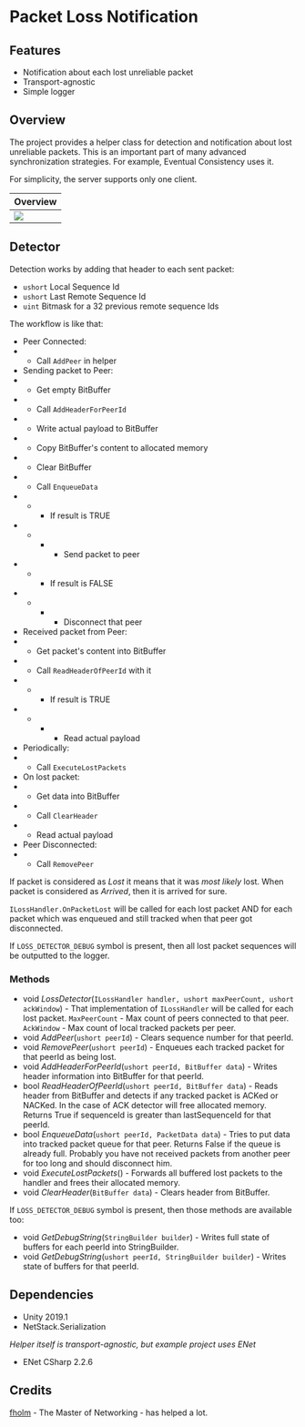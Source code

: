 

# Packet Loss Notification

## Features
- Notification about each lost unreliable packet
- Transport-agnostic
- Simple logger

## Overview
The project provides a helper class for detection and notification about lost unreliable packets. This is an important part of many advanced synchronization strategies. For example, Eventual Consistency uses it.

For simplicity, the server supports only one client.

| Overview  |  
|--|
| [![][preview1]](https://www.youtube.com/watch?v=bYH0_b6mEjY) |

## Detector

Detection works by adding that header to each sent packet:
- `ushort` Local Sequence Id
- `ushort` Last Remote Sequence Id
- `uint` Bitmask for a 32  previous remote sequence Ids

The workflow is like that:
- Peer Connected:
- -  Call `AddPeer` in helper
- Sending packet to Peer:
- - Get empty BitBuffer
- - Call `AddHeaderForPeerId`
- - Write actual payload to BitBuffer
- - Copy BitBuffer's content to allocated memory 
- - Clear BitBuffer
- - Call `EnqueueData`
- - - If result is TRUE
- - - - Send packet to peer
- - - If result is FALSE
- - - - Disconnect that peer
- Received packet from Peer:
- - Get packet's content into BitBuffer
- - Call `ReadHeaderOfPeerId` with it
- - - If result is TRUE
- - - - Read actual payload
- Periodically:
- - Call `ExecuteLostPackets`
- On lost packet:
- - Get data into BitBuffer
- - Call `ClearHeader`
- - Read actual payload
- Peer Disconnected:
- - Call `RemovePeer`

If packet is considered as *Lost* it means that it was *most likely* lost. When packet is considered as *Arrived*, then it is arrived for sure.

`ILossHandler.OnPacketLost` will be called for each lost packet AND for each packet which was enqueued and still tracked when that peer got disconnected.

If `LOSS_DETECTOR_DEBUG` symbol is present, then all lost packet sequences will be outputted to the logger.

### Methods

- void *LossDetector*(`ILossHandler handler, ushort maxPeerCount, ushort ackWindow`) - That implementation of `ILossHandler` will be called for each lost packet. `MaxPeerCount` - Max count of peers connected to that peer. `AckWindow` - Max count of local tracked packets per peer.
- void *AddPeer*(`ushort peerId`) - Clears sequence number for that peerId.
- void *RemovePeer*(`ushort peerId`) - Enqueues each tracked packet for that peerId as being lost. 
- void *AddHeaderForPeerId*(`ushort peerId, BitBuffer data`) - Writes header information into BitBuffer for that peerId.
- bool *ReadHeaderOfPeerId*(`ushort peerId, BitBuffer data`) - Reads header from BitBuffer and detects if any tracked packet is ACKed or NACKed. In the case of ACK detector will free allocated memory. Returns True if sequenceId is greater than lastSequenceId for that peerId.
- bool *EnqueueData*(`ushort peerId, PacketData data`) - Tries to put data into tracked packet queue for that peer. Returns False if the queue is already full. Probably you have not received packets from another peer for too long and should disconnect him.
- void *ExecuteLostPackets*() - Forwards all buffered lost packets to the handler and frees their allocated memory. 
- void *ClearHeader*(`BitBuffer data`) - Clears header from BitBuffer.

If `LOSS_DETECTOR_DEBUG` symbol is present, then those methods are available too:
- void *GetDebugString*(`StringBuilder builder`) - Writes full state of buffers for each peerId into StringBuilder.
- void *GetDebugString*(`ushort peerId, StringBuilder builder`) - Writes state of buffers for that peerId.

## Dependencies
- Unity 2019.1
- NetStack.Serialization

*Helper itself is transport-agnostic, but example project uses ENet*
- ENet CSharp 2.2.6 

## Credits
[fholm](https://github.com/fholm) - The Master of Networking - has helped a lot.

[preview1]: https://i.imgur.com/7wiz68P.png
